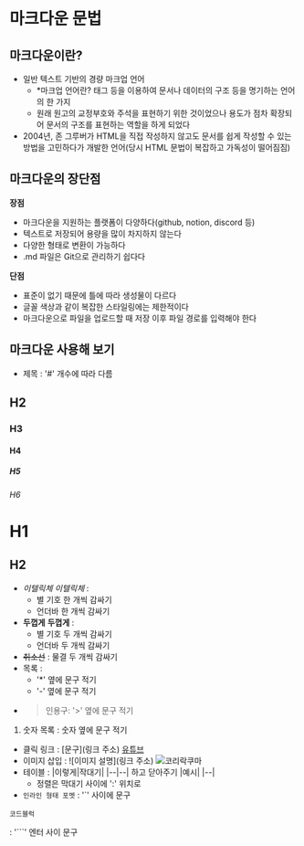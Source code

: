 # 마크다운 문법

## 마크다운이란?

- 일반 텍스트 기반의 경량 마크업 언어
  - \*마크업 언어란? 태그 등을 이용하여 문서나 데이터의 구조 등을 명기하는 언어의 한 가지
  - 원래 원고의 교정부호와 주석을 표현하기 위한 것이었으나 용도가 점차 확장되어 문서의 구조를 표현하는 역할을 하게 되었다
- 2004년, 존 그루버가 HTML을 직접 작성하지 않고도 문서를 쉽게 작성할 수 있는 방법을 고민하다가 개발한 언어(당시 HTML 문법이 복잡하고 가독성이 떨어짐짐)

## 마크다운의 장단점

**장점**

- 마크다운을 지원하는 플랫폼이 다양하다(github, notion, discord 등)
- 텍스트로 저장되어 용량을 많이 차지하지 않는다
- 다양한 형태로 변환이 가능하다
- .md 파일은 Git으로 관리하기 쉽다다

**단점**

- 표준이 없기 때문에 틀에 따라 생성물이 다르다
- 글꼴 색상과 같이 복잡한 스타일링에는 제한적이다
- 마크다운으로 파일을 업로드할 때 저장 이후 파일 경로를 입력해야 한다

## 마크다운 사용해 보기

- 제목 : '#' 개수에 따라 다름

## H2

### H3

#### H4

##### H5

###### H6

# H1

## H2

- _이텔릭체_ _이텔릭체_ :
  - 별 기호 한 개씩 감싸기
  - 언더바 한 개씩 감싸기
- **두껍게** **두껍게** :
  - 별 기호 두 개씩 감싸기
  - 언더바 두 개씩 감싸기
- ~~취소선~~ : 물결 두 개씩 감싸기
- 목록 :
  - '\*' 옆에 문구 적기
  - '-' 옆에 문구 적기
- > 인용구: '>' 옆에 문구 적기

1. 숫자 목록 : 숫자 옆에 문구 적기

- 클릭 링크 : [문구](링크 주소)
  [유튜브](https://www.youtube.com/)
- 이미지 삽입 : ![이미지 설명](링크 주소)
  ![코리락쿠마](https://i.pinimg.com/736x/80/5f/6e/805f6e9db245dc4a75e083998af77992.jpg)
- 테이블 :
  |이렇게|작대기|
  |--|--| 하고 닫아주기
  |예시|
  |--|
  - 정렬은 막대기 사이에 ':' 위치로
- `인라인 형태 포멧` : '`' 사이에 문구

```
코드블럭
```

: '```' 엔터 사이 문구
